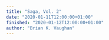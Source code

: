 ```yaml
---
title: "Saga, Vol. 2"
date: "2020-01-11T12:00:00+01:00"
finished: "2020-01-12T12:00:00+01:00"
author: "Brian K. Vaughan"
---
```

